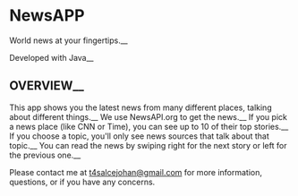 # NewsAPP
World news at your fingertips.__

Developed with Java__
## OVERVIEW__
This app shows you the latest news from many different places, talking about different things.__
We use NewsAPI.org to get the news.__
If you pick a news place (like CNN or Time), you can see up to 10 of their top stories.__
If you choose a topic, you'll only see news sources that talk about that topic.__
You can read the news by swiping right for the next story or left for the previous one.__

Please contact me at t4salcejohan@gmail.com for more information, questions, or if you have any concerns.


